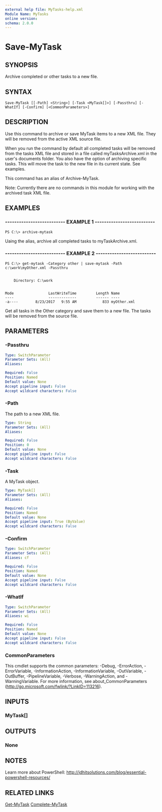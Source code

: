 ```yaml
---
external help file: MyTasks-help.xml
Module Name: MyTasks
online version: 
schema: 2.0.0
---
```


# Save-MyTask

## SYNOPSIS
Archive completed or other tasks to a new file.

## SYNTAX

```
Save-MyTask [[-Path] <String>] [-Task <MyTask[]>] [-Passthru] [-WhatIf] [-Confirm] [<CommonParameters>]
```

## DESCRIPTION
Use this command to archive or save MyTask items to a new XML file.  They will be removed from the active XML source file. 

When you run the command by default all completed tasks will be removed from the tasks XML file and stored in a file called myTasksArchive.xml in the user's documents folder. You also have the option of archiving specific tasks. This will move the task to the new file in its current state. See examples.

This command has an alias of Archive-MyTask.

Note: Currently there are no commands in this module for working with the archived task XML file.

## EXAMPLES

### -------------------------- EXAMPLE 1 --------------------------
```
PS C:\> archive-mytask
```

Uaing the alias, archive all completed tasks to myTaskArchive.xml.

### -------------------------- EXAMPLE 2 --------------------------
```
PS C:\> get-mytask -Category other | save-mytask -Path c:\work\myOther.xml -Passthru


    Directory: C:\work


Mode                LastWriteTime         Length Name
----                -------------         ------ ----
-a----        8/23/2017   9:55 AM            833 myOther.xml
```

Get all tasks in the Other category and save them to a new file. The tasks will be removed from the source file.

## PARAMETERS

### -Passthru
```yaml
Type: SwitchParameter
Parameter Sets: (All)
Aliases: 

Required: False
Position: Named
Default value: None
Accept pipeline input: False
Accept wildcard characters: False
```

### -Path
The path to a new XML file.

```yaml
Type: String
Parameter Sets: (All)
Aliases: 

Required: False
Position: 0
Default value: None
Accept pipeline input: False
Accept wildcard characters: False
```

### -Task
A MyTask object.

```yaml
Type: MyTask[]
Parameter Sets: (All)
Aliases: 

Required: False
Position: Named
Default value: None
Accept pipeline input: True (ByValue)
Accept wildcard characters: False
```

### -Confirm
```yaml
Type: SwitchParameter
Parameter Sets: (All)
Aliases: cf

Required: False
Position: Named
Default value: None
Accept pipeline input: False
Accept wildcard characters: False
```

### -WhatIf
```yaml
Type: SwitchParameter
Parameter Sets: (All)
Aliases: wi

Required: False
Position: Named
Default value: None
Accept pipeline input: False
Accept wildcard characters: False
```

### CommonParameters
This cmdlet supports the common parameters: -Debug, -ErrorAction, -ErrorVariable, -InformationAction, -InformationVariable, -OutVariable, -OutBuffer, -PipelineVariable, -Verbose, -WarningAction, and -WarningVariable. For more information, see about_CommonParameters (http://go.microsoft.com/fwlink/?LinkID=113216).

## INPUTS

### MyTask[]

## OUTPUTS

### None

## NOTES
Learn more about PowerShell:
http://jdhitsolutions.com/blog/essential-powershell-resources/

## RELATED LINKS

[Get-MyTask]()
[Complete-MyTask]()
